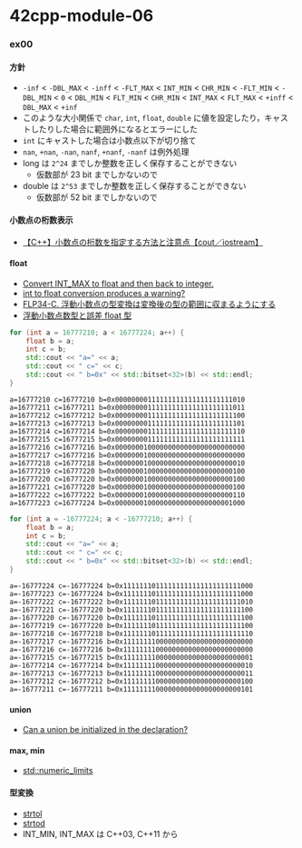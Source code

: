 # 42cpp-module-06

### ex00
#### 方針
- `-inf` < `-DBL_MAX` < `-inff` < `-FLT_MAX` < `INT_MIN` < `CHR_MIN` < `-FLT_MIN` < `-DBL_MIN` < `0` < `DBL_MIN` < `FLT_MIN` < `CHR_MIN` < `INT_MAX` < `FLT_MAX` < `+inff` < `DBL_MAX` < `+inf`
- このような大小関係で `char`, `int`, `float`, `double` に値を設定したり，キャストしたりした場合に範囲外になるとエラーにした
- `int` にキャストした場合は小数点以下が切り捨て
- `nan`, `+nan`, `-nan`, `nanf`, `+nanf`, `-nanf` は例外処理
- long は `2^24` までしか整数を正しく保存することができない
  - 仮数部が 23 bit までしかないので
- double は `2^53` までしか整数を正しく保存することができない
  - 仮数部が 52 bit までしかないので

#### 小数点の桁数表示
- [【C++】小数点の桁数を指定する方法と注意点【cout／iostream】](https://marycore.jp/prog/cpp/stream-format-float/)

#### float
- [Convert INT_MAX to float and then back to integer.](https://stackoverflow.com/questions/23420783/convert-int-max-to-float-and-then-back-to-integer/23423240)
- [int to float conversion produces a warning?](https://stackoverflow.com/questions/7775129/int-to-float-conversion-produces-a-warning)
- [FLP34-C. 浮動小数点の型変換は変換後の型の範囲に収まるようにする](https://www.jpcert.or.jp/sc-rules/c-flp34-c.html)
- [浮動小数点数型と誤差 float 型](https://www.cc.kyoto-su.ac.jp/~yamada/programming/float.html)
```c++
for (int a = 16777210; a < 16777224; a++) {
    float b = a;
    int c = b;
    std::cout << "a=" << a;
    std::cout << " c=" << c;
    std::cout << " b=0x" << std::bitset<32>(b) << std::endl;
}
```
```shell
a=16777210 c=16777210 b=0x00000000111111111111111111111010
a=16777211 c=16777211 b=0x00000000111111111111111111111011
a=16777212 c=16777212 b=0x00000000111111111111111111111100
a=16777213 c=16777213 b=0x00000000111111111111111111111101
a=16777214 c=16777214 b=0x00000000111111111111111111111110
a=16777215 c=16777215 b=0x00000000111111111111111111111111
a=16777216 c=16777216 b=0x00000001000000000000000000000000
a=16777217 c=16777216 b=0x00000001000000000000000000000000
a=16777218 c=16777218 b=0x00000001000000000000000000000010
a=16777219 c=16777220 b=0x00000001000000000000000000000100
a=16777220 c=16777220 b=0x00000001000000000000000000000100
a=16777221 c=16777220 b=0x00000001000000000000000000000100
a=16777222 c=16777222 b=0x00000001000000000000000000000110
a=16777223 c=16777224 b=0x00000001000000000000000000001000
```
```c++
for (int a = -16777224; a < -16777210; a++) {
    float b = a;
    int c = b;
    std::cout << "a=" << a;
    std::cout << " c=" << c;
    std::cout << " b=0x" << std::bitset<32>(b) << std::endl;
}
```
```shell
a=-16777224 c=-16777224 b=0x11111110111111111111111111111000
a=-16777223 c=-16777224 b=0x11111110111111111111111111111000
a=-16777222 c=-16777222 b=0x11111110111111111111111111111010
a=-16777221 c=-16777220 b=0x11111110111111111111111111111100
a=-16777220 c=-16777220 b=0x11111110111111111111111111111100
a=-16777219 c=-16777220 b=0x11111110111111111111111111111100
a=-16777218 c=-16777218 b=0x11111110111111111111111111111110
a=-16777217 c=-16777216 b=0x11111111000000000000000000000000
a=-16777216 c=-16777216 b=0x11111111000000000000000000000000
a=-16777215 c=-16777215 b=0x11111111000000000000000000000001
a=-16777214 c=-16777214 b=0x11111111000000000000000000000010
a=-16777213 c=-16777213 b=0x11111111000000000000000000000011
a=-16777212 c=-16777212 b=0x11111111000000000000000000000100
a=-16777211 c=-16777211 b=0x11111111000000000000000000000101
```

#### union
- [Can a union be initialized in the declaration?](https://stackoverflow.com/questions/2148989/can-a-union-be-initialized-in-the-declaration)

#### max, min
- [std::numeric_limits](https://cpprefjp.github.io/reference/limits/numeric_limits.html)

#### 型変換
- [strtol](http://www9.plala.or.jp/sgwr-t/lib/strtol.html)
- [strtod](http://www9.plala.or.jp/sgwr-t/lib/strtod.html)
- INT_MIN, INT_MAX は C++03, C++11 から
